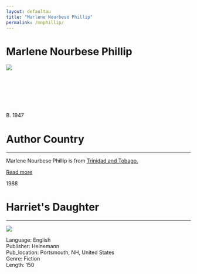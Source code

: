 ```yaml
---
layout: defaultau
title: "Marlene Nourbese Phillip"
permalink: /mnphillip/
---
```

<!-- partial:index.partial.html -->
<div class="content">
    <h1>Marlene Nourbese Phillip</h1>
    <div class="quote">
        <div><img src="https://d3d0lqu00lnqvz.cloudfront.net/media/media/f6c75639-cd8b-4361-81a2-400a3bd9f380.jpg" class="logo"></div>
    </div>
    <div class="timeline">
        <div style="padding-bottom:100px;"></div>
        <div class="block">
            <div class="date right"><p class="right"> B. 1947 </p></div>
            <div class="dot"></div>
            <div class="left first">
            <div class="author_country">
                <h1>Author Country</h1><hr>
          <div class="aclocation">  <p>Marlene Nourbese Phillip is from <a href="{{ site.baseurl }}/3">Trinidad and Tobago.</a></p></div>
              <div class="acreadmore">  <a href="https://en.wikipedia.org/wiki/M._NourbeSe_Philip" target="_blank">Read more</a></div>
            </div>
            </div>
        </div>
        <div class="block">
            <div class="date left"><p class="left">1988</p></div>
            <div class="dot"></div>
            <div class="right">
                <h1>Harriet's Daughter</h1><hr>
                <p><img src="https://books.google.dm/books/content?id=HnNMO5c-RXAC&pg=PP1&img=1&zoom=3&hl=en&sig=ACfU3U21P_ze35-VIpuFyZ-qstYSNfhG9Q&w=1280"></p>
                <p>
                Language: English<br/>
                Publisher: Heinemann<br/>
                Pub_location: Portsmouth, NH, United States<br/>
                Genre: Fiction<br/>
                Length: 150</p>
            </div>
        </div>
</div>
  <!-- partial -->
<script src='https://cdnjs.cloudflare.com/ajax/libs/jquery/3.1.1/jquery.min.js'></script><script  src="{{ site.baseurl }}/assets/js/authorscript.js"></script>